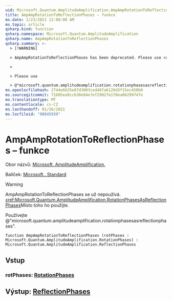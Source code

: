 ```yaml
---
uid: Microsoft.Quantum.AmplitudeAmplification.AmpAmpRotationToReflectionPhases
title: AmpAmpRotationToReflectionPhases – funkce
ms.date: 1/23/2021 12:00:00 AM
ms.topic: article
qsharp.kind: function
qsharp.namespace: Microsoft.Quantum.AmplitudeAmplification
qsharp.name: AmpAmpRotationToReflectionPhases
qsharp.summary: >-
  > [!WARNING]

  > AmpAmpRotationToReflectionPhases has been deprecated. Please use <xref:Microsoft.Quantum.AmplitudeAmplification.RotationPhasesAsReflectionPhases> instead.

  >

  > Please use

  > @"microsoft.quantum.amplitudeamplification.rotationphasesasreflectionphases".
ms.openlocfilehash: 2744e6635e87d3003ced48fa6126d3f15ec450b0
ms.sourcegitcommit: 71605ea9cc630e84e7ef29027e1f0ea06299747e
ms.translationtype: MT
ms.contentlocale: cs-CZ
ms.lasthandoff: 01/26/2021
ms.locfileid: "98845939"
---
```

# <a name="ampamprotationtoreflectionphases-function"></a>AmpAmpRotationToReflectionPhases – funkce

Obor názvů: [Microsoft. AmplitudeAmplification.](xref:Microsoft.Quantum.AmplitudeAmplification)

Balíček: [Microsoft.. Standard](https://nuget.org/packages/Microsoft.Quantum.Standard)


> [!WARNING]
> AmpAmpRotationToReflectionPhases se už nepoužívá. <xref:Microsoft.Quantum.AmplitudeAmplification.RotationPhasesAsReflectionPhases>Místo toho ho použijte.
>
> Používejte @"microsoft.quantum.amplitudeamplification.rotationphasesasreflectionphases".



```qsharp
function AmpAmpRotationToReflectionPhases (rotPhases : Microsoft.Quantum.AmplitudeAmplification.RotationPhases) : Microsoft.Quantum.AmplitudeAmplification.ReflectionPhases
```


## <a name="input"></a>Vstup

### <a name="rotphases--rotationphases"></a>rotPhases: [RotationPhases](xref:Microsoft.Quantum.AmplitudeAmplification.RotationPhases)





## <a name="output--reflectionphases"></a>Výstup: [ReflectionPhases](xref:Microsoft.Quantum.AmplitudeAmplification.ReflectionPhases)


